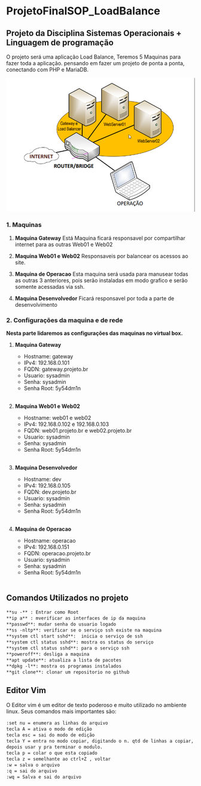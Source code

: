 # ProjetoFinalSOP_LoadBalance
## Projeto da Disciplina Sistemas Operacionais + Linguagem de programação

O projeto será uma aplicação Load Balance, Teremos 5 Maquinas para fazer toda a aplicação. pensando em fazer um projeto de ponta a ponta, conectando com PHP e MariaDB.

![Alt ou título da imagem](/2021-12-16%2019_33_21-Calculadora.png)

### 1. Maquinas

1. **Maquina Gateway**
   Está Maquina ficará responsavel por compartilhar internet para as outras Web01 e Web02
2. **Maquina Web01 e Web02** 
    Responsaveis por balancear os acessos ao site. 

3. **Maquina de Operacao**
   Esta maquina será usada para manusear todas as outras 3 anteriores, pois serão instaladas em modo grafico e serão somente acessadas via ssh. 

4. **Maquina Desenvolvedor**
    Ficará responsavel por toda a parte de desenvolvimento 

### 2. Configurações da maquina e de rede

**Nesta parte lidaremos as configurações das maquinas no virtual box.**

1. **Maquina Gateway**
    * Hostname: gateway
    * IPv4: 192.168.0.101 
    * FQDN: gateway.projeto.br
    * Usuario: sysadmin
    * Senha: sysadmin 
    * Senha Root: 5y54dm1n 
    <br>
   
2. **Maquina Web01 e Web02** 
    * Hostname: web01 e web02 
    * IPv4: 192.168.0.102 e 192.168.0.103
    * FQDN: web01.projeto.br e web02.projeto.br
    * Usuario: sysadmin 
    * Senha: sysadmin 
    * Senha Root: 5y54dm1n 
    <br>

3. **Maquina Desenvolvedor**
    * Hostname: dev
    * IPv4: 192.168.0.105
    * FQDN: dev.projeto.br
    * Usuario: sysadmin
    * Senha: sysadmin
    * Senha Root: 5y54dm1n
    <br>

4. **Maquina de Operacao**
    * Hostname: operacao
    * IPv4: 192.168.0.151
    * FQDN: operacao.projeto.br
    * Usuario: sysadmin
    * Senha: sysadmin
    * Senha Root: 5y54dm1n
    <br> 
 

## Comandos Utilizados no projeto

    **su -** : Entrar como Root
    **ip a** : mverificar as interfaces de ip da maquina
    **passwd**: mudar senha do usuario logado
    **ss -nltp**: verificar se o serviço ssh existe na maquina
    **system ctl start sshd**:  inicia o serviço de ssh
    **system ctl status sshd**: mostra os status do serviço
    **system ctl status sshd**: para o serviço ssh
    **poweroff**: desliga a maquina
    **apt update**: atualiza a lista de pacotes
    **dpkg -l**: mostra os programas instalados
    **git clone**: clonar um repositorio no github
    

## Editor Vim

O Editor vim é um editor de texto poderoso e muito utilizado no ambiente linux. 
Seus comandos mais importantes são: 

    :set nu = enumera as linhas do arquivo
    tecla A = ativa o modo de edição
    tecla esc = sai do modo de edição 
    tecla Y = entra no modo copiar, digitando o n. qtd de linhas a copiar, depois usar y pra terminar o modulo. 
    tecla p = colar o que esta copiado
    tecla z = semelhante ao ctrl+Z , voltar
    :w = salva o arquivo 
    :q = sai do arquivo 
    :wq = Salva e sai do arquivo







